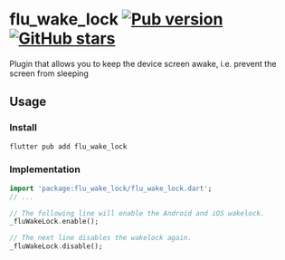 # flu_wake_lock [![Pub version](https://img.shields.io/pub/v/flu_wake_lock.svg)](https://pub.dev/packages/flu_wake_lock) [![GitHub stars](https://img.shields.io/github/stars/dualskana/flu_wake_lock.svg)](https://github.com/dualskana/flu_wake_lock) 


Plugin that allows you to keep the device screen awake, i.e. prevent the screen from sleeping

## Usage

### Install
``` sh
flutter pub add flu_wake_lock
```
### Implementation


```dart
import 'package:flu_wake_lock/flu_wake_lock.dart';
// ...

// The following line will enable the Android and iOS wakelock.
_fluWakeLock.enable();

// The next line disables the wakelock again.
_fluWakeLock.disable();
```
